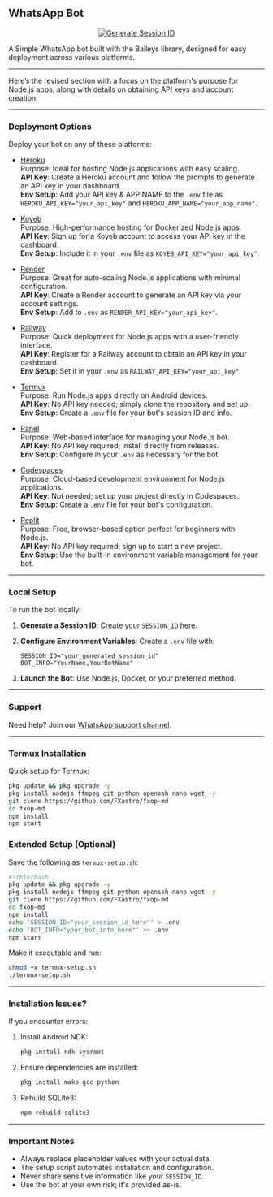 ## WhatsApp Bot

<p align="center">
  <a href="https://fx-website-one.vercel.app/">
    <img src="https://img.shields.io/badge/FX WEBSITE-000?style=for-the-badge&logo=whatsapp&logoColor=white" alt="Generate Session ID"/>
  </a>
</p>

A Simple WhatsApp bot built with the Baileys library, designed for easy deployment across various platforms.

---

Here’s the revised section with a focus on the platform's purpose for Node.js apps, along with details on obtaining API keys and account creation:

---

### Deployment Options

Deploy your bot on any of these platforms:

- [Heroku](https://www.heroku.com/deploy?template=https://github.com/FXastro/fxop-md)  
  Purpose: Ideal for hosting Node.js applications with easy scaling.  
  **API Key**: Create a Heroku account and follow the prompts to generate an API key in your dashboard.  
  **Env Setup**: Add your API key & APP NAME to the `.env` file as `HEROKU_API_KEY="your_api_key"` and `HEROKU_APP_NAME="your_app_name"`.

- [Koyeb](https://app.koyeb.com/services/deploy?type=docker&image=docker.io/fxastro/fxop-md&name=fxop-md-demo)  
  Purpose: High-performance hosting for Dockerized Node.js apps.  
  **API Key**: Sign up for a Koyeb account to access your API key in the dashboard.  
  **Env Setup**: Include it in your `.env` file as `KOYEB_API_KEY="your_api_key"`.

- [Render](https://render.com/deploy?repo=https://github.com/FXastro/fxop-md)  
  Purpose: Great for auto-scaling Node.js applications with minimal configuration.  
  **API Key**: Create a Render account to generate an API key via your account settings.  
  **Env Setup**: Add to `.env` as `RENDER_API_KEY="your_api_key"`.

- [Railway](https://railway.app/new/template?template=https://github.com/FXastro/fxop-md)  
  Purpose: Quick deployment for Node.js apps with a user-friendly interface.  
  **API Key**: Register for a Railway account to obtain an API key in your dashboard.  
  **Env Setup**: Set it in your `.env` as `RAILWAY_API_KEY="your_api_key"`.

- [Termux](https://github.com/FXastro/fxop-md?tab=readme-ov-file#termux-installation)  
  Purpose: Run Node.js apps directly on Android devices.  
  **API Key**: No API key needed; simply clone the repository and set up.  
  **Env Setup**: Create a `.env` file for your bot's session ID and info.

- [Panel](https://github.com/FXastro/fxop-md/releases/)  
  Purpose: Web-based interface for managing your Node.js bot.  
  **API Key**: No API key required; install directly from releases.  
  **Env Setup**: Configure in your `.env` as necessary for the bot.

- [Codespaces](https://github.com/codespaces/new?repo=843557699&ref=master)  
  Purpose: Cloud-based development environment for Node.js applications.  
  **API Key**: Not needed; set up your project directly in Codespaces.  
  **Env Setup**: Create a `.env` file for your bot's configuration.

- [Replit](https://replit.com/~)  
  Purpose: Free, browser-based option perfect for beginners with Node.js.  
  **API Key**: No API key required; sign up to start a new project.  
  **Env Setup**: Use the built-in environment variable management for your bot.

---

### Local Setup

To run the bot locally:

1. **Generate a Session ID**: Create your `SESSION_ID` [here](https://fx-session.vercel.app/).

2. **Configure Environment Variables**: Create a `.env` file with:

   ```env
   SESSION_ID="your_generated_session_id"
   BOT_INFO="YourName,YourBotName"
   ```

3. **Launch the Bot**: Use Node.js, Docker, or your preferred method.

---

### Support

Need help? Join our [WhatsApp support channel](https://whatsapp.com/channel/0029VambPbJ2f3ERs37HvM2J).

---

### Termux Installation

Quick setup for Termux:

```bash
pkg update && pkg upgrade -y
pkg install nodejs ffmpeg git python openssh nano wget -y
git clone https://github.com/FXastro/fxop-md
cd fxop-md
npm install
npm start
```

### Extended Setup (Optional)

Save the following as `termux-setup.sh`:

```bash
#!/bin/bash
pkg update && pkg upgrade -y
pkg install nodejs ffmpeg git python openssh nano wget -y
git clone https://github.com/FXastro/fxop-md
cd fxop-md
npm install
echo 'SESSION_ID="your_session_id_here"' > .env
echo 'BOT_INFO="your_bot_info_here"' >> .env
npm start
```

Make it executable and run:

```bash
chmod +x termux-setup.sh
./termux-setup.sh
```

---

### Installation Issues?

If you encounter errors:

1. Install Android NDK:

   ```bash
   pkg install ndk-sysroot
   ```

2. Ensure dependencies are installed:

   ```bash
   pkg install make gcc python
   ```

3. Rebuild SQLite3:
   ```bash
   npm rebuild sqlite3
   ```

---

### Important Notes

- Always replace placeholder values with your actual data.
- The setup script automates installation and configuration.
- Never share sensitive information like your `SESSION_ID`.
- Use the bot at your own risk; it's provided as-is.
